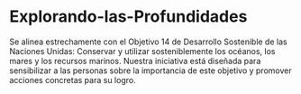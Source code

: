 # Explorando-las-Profundidades
Se alinea estrechamente con el Objetivo 14 de Desarrollo Sostenible de las Naciones Unidas: Conservar y utilizar sosteniblemente los océanos, los mares y los recursos marinos. Nuestra iniciativa está diseñada para sensibilizar a las personas sobre la importancia de este objetivo y promover acciones concretas para su logro.
